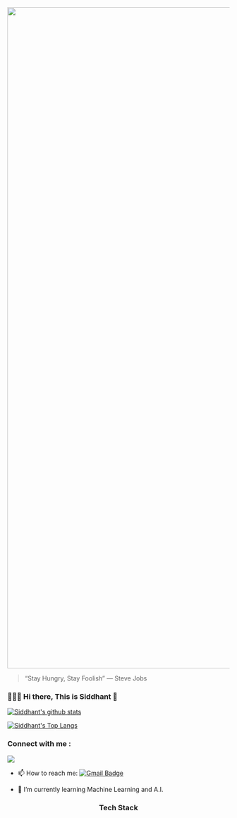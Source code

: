 <img width= "1500" src ="https://github.com/saadeghi/saadeghi/blob/master/dino.gif" />

> “Stay Hungry, Stay Foolish”
>               — Steve Jobs


###  👨🏻‍💻 Hi there, This is Siddhant 👋


<!--
**siddhantsambit/siddhantsambit** is a ✨ _special_ ✨ repository because its `README.md` (this file) appears on your GitHub profile.

Here are some ideas to get you started:

- 🔭 I’m currently working on ...
- 🌱 I’m currently learning ...
- 👯 I’m looking to collaborate on ...
- 🤔 I’m looking for help with ...
- 💬 Ask me about ...
- 📫 How to reach me: ...
- 😄 Pronouns: ...
- ⚡ Fun fact: ...
-->

[![Siddhant's github stats](https://github-readme-stats.vercel.app/api?username=siddhantsambit&show_icons=true&theme=radical)](https://github.com/siddhantsambit)

[![Siddhant's Top Langs](https://github-readme-stats.vercel.app/api/top-langs/?username=siddhantsambit&layout=compact&theme=radical)](https://github.com/siddhantsambit)

### Connect with me :
[<img src="https://img.shields.io/badge/linkedin-%230077B5.svg?&style=for-the-badge&logo=linkedin&logoColor=white" />](https://www.linkedin.com/in/siddhant-sambit/)

- 📫 How to reach me: [![Gmail Badge](https://img.shields.io/badge/-siddhantsambit@gmail.com-c14438?style=flat-square&logo=Gmail&logoColor=white&link=mailto:siddhantsambit@gmail.com)](mailto:siddhantsambit@gmail.com)

- 🌱 I’m currently learning Machine Learning and A.I.


<h3 align="center">Tech Stack</h3>
<p align="center">
</p>
